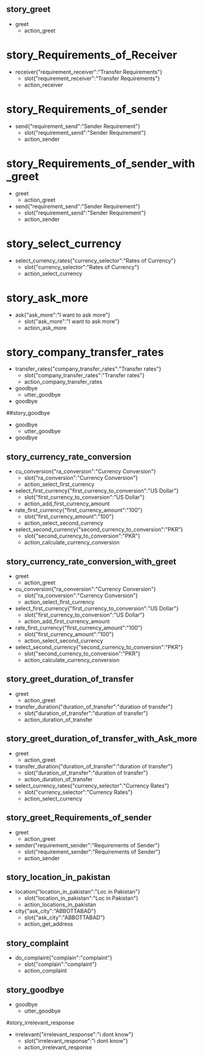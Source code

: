 ## story_greet
* greet
  - action_greet


# story_Requirements_of_Receiver
* receiver{"requirement_receiver":"Transfer Requirements"}
    - slot{"requirement_receiver":"Transfer Requirements"}
    - action_receiver

# story_Requirements_of_sender
* send{"requirement_send":"Sender Requirement"}
    - slot{"requirement_send":"Sender Requirement"}
    - action_sender
    
# story_Requirements_of_sender_with_greet
* greet
  - action_greet
* send{"requirement_send":"Sender Requirement"}
    - slot{"requirement_send":"Sender Requirement"}
    - action_sender

# story_select_currency
* select_currency_rates{"currency_selector":"Rates of Currency"}
    - slot{"currency_selector":"Rates of Currency"}
    - action_select_currency
    

# story_ask_more
* ask{"ask_more":"I want to ask more"}
   - slot{"ask_more":"I want to ask more"}
   - action_ask_more




    
# story_company_transfer_rates
* transfer_rates{"company_transfer_rates":"Transfer rates"}
   - slot{"company_transfer_rates":"Transfer rates"}
   - action_company_transfer_rates
* goodbye
  - utter_goodbye
* goodbye
  
##story_goodbye
* goodbye
    - utter_goodbye
* goodbye

## story_currency_rate_conversion
* cu_conversion{"ra_conversion":"Currency Conversion"}
    - slot{"ra_conversion":"Currency Conversion"}
    - action_select_first_currency
* select_first_currency{"first_currency_to_conversion":"US Dollar"}
    - slot{"first_currency_to_conversion":"US Dollar"}
    - action_add_first_currency_amount
* rate_first_currency{"first_currency_amount":"100"}
    -  slot{"first_currency_amount":"100"}
    - action_select_second_currency
* select_second_currency{"second_currency_to_conversion":"PKR"}
    - slot{"second_currency_to_conversion":"PKR"}
    - action_calculate_currency_conversion

## story_currency_rate_conversion_with_greet
* greet
    - action_greet
* cu_conversion{"ra_conversion":"Currency Conversion"}
    - slot{"ra_conversion":"Currency Conversion"}
    - action_select_first_currency
* select_first_currency{"first_currency_to_conversion":"US Dollar"}
    - slot{"first_currency_to_conversion":"US Dollar"}
    - action_add_first_currency_amount
* rate_first_currency{"first_currency_amount":"100"}
    -  slot{"first_currency_amount":"100"}
    - action_select_second_currency
* select_second_currency{"second_currency_to_conversion":"PKR"}
    - slot{"second_currency_to_conversion":"PKR"}
    - action_calculate_currency_conversion


## story_greet_duration_of_transfer
* greet
    - action_greet
* transfer_duration{"duration_of_transfer":"duration of transfer"}
    - slot{"duration_of_transfer":"duration of transfer"}
    - action_duration_of_transfer

## story_greet_duration_of_transfer_with_Ask_more
* greet
    - action_greet
* transfer_duration{"duration_of_transfer":"duration of transfer"}
    - slot{"duration_of_transfer":"duration of transfer"}
    - action_duration_of_transfer
* select_currency_rates{"currency_selector":"Currency Rates"}
    - slot{"currency_selector":"Currency Rates"}
    - action_select_currency
    
## story_greet_Requirements_of_sender
* greet
    - action_greet
* sender{"requirement_sender":"Requirements of Sender"}
    - slot{"requirement_sender":"Requirements of Sender"}
    - action_sender

## story_location_in_pakistan
* location{"location_in_pakistan":"Loc in Pakistan"}
   - slot{"location_in_pakistan":"Loc in Pakistan"}
   - action_locations_in_pakistan
* city{"ask_city":"ABBOTTABAD"}
   - slot{"ask_city":"ABBOTTABAD"}
   - action_get_address   

## story_complaint
* do_complaint{"complain":"complaint"}
   - slot{"complain":"complaint"}
   - action_complaint

## story_goodbye
* goodbye
  - utter_goodbye

#story_irrelevant_response
* irrelevant{"irrelevant_response":"i dont know"}
   - slot{"irrelevant_response":"i dont know"}
   - action_irrelevant_response